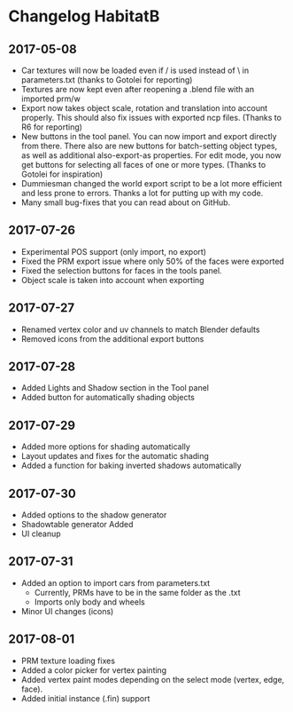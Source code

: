 # Changelog HabitatB

## 2017-05-08
+ Car textures will now be loaded even if / is used instead of \ in parameters.txt (thanks to Gotolei for reporting)
+ Textures are now kept even after reopening a .blend file with an imported prm/w
+ Export now takes object scale, rotation and translation into account properly. This should also fix issues with exported ncp files. (Thanks to R6 for reporting)
+ New buttons in the tool panel. You can now import and export directly from there. There also are new buttons for batch-setting object types, as well as additional also-export-as properties. For edit mode, you now get buttons for selecting all faces of one or more types. (Thanks to Gotolei for inspiration)
+ Dummiesman changed the world export script to be a lot more efficient and less prone to errors. Thanks a lot for putting up with my code.
+ Many small bug-fixes that you can read about on GitHub.

## 2017-07-26
+ Experimental POS support (only import, no export)
+ Fixed the PRM export issue where only 50% of the faces were exported
+ Fixed the selection buttons for faces in the tools panel.
+ Object scale is taken into account when exporting

## 2017-07-27
+ Renamed vertex color and uv channels to match Blender defaults
+ Removed icons from the additional export buttons

## 2017-07-28
+ Added Lights and Shadow section in the Tool panel
+ Added button for automatically shading objects

## 2017-07-29
+ Added more options for shading automatically
+ Layout updates and fixes for the automatic shading
+ Added a function for baking inverted shadows automatically

## 2017-07-30
+ Added options to the shadow generator
+ Shadowtable generator Added
+ UI cleanup

## 2017-07-31
+ Added an option to import cars from parameters.txt
    + Currently, PRMs have to be in the same folder as the .txt
    + Imports only body and wheels
+ Minor UI changes (icons)

## 2017-08-01
+ PRM texture loading fixes
+ Added a color picker for vertex painting
+ Added vertex paint modes depending on the select mode (vertex, edge, face).
+ Added initial instance (.fin) support
